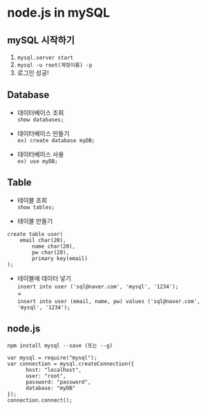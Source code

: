 # node.js in mySQL

## mySQL 시작하기
1. ```mysql.server start```
2. ```mysql -u root(계정이름) -p```  
3. 로그인 성공!

## Database 
- 데이터베이스 조회  
```show databases;```  

- 데이터베이스 만들기  
```ex) create database myDB;``` 
	
- 데이터베이스 사용  
```ex) use myDB;```

## Table
- 테이블 조회  
```show tables;```  
	 
- 테이블 만들기  
```
create table user(
	email char(20),
    	name char(20),
    	pw char(20),
    	primary key(email)
);
```  
			
- 테이블에 데이터 넣기  
```insert into user ('sql@naver.com', 'mysql', '1234');```  
 =  
```insert into user (email, name, pw) values ('sql@naver.com', 'mysql', '1234');```
	 
## node.js
```npm install mysql --save (또는 --g)```

```
var mysql = require("mysql");
var connection = mysql.createConnection({
      host: "localhost",
      user: "root",
      password: "password",
      database: "myDB"
});
connection.connect();
```
